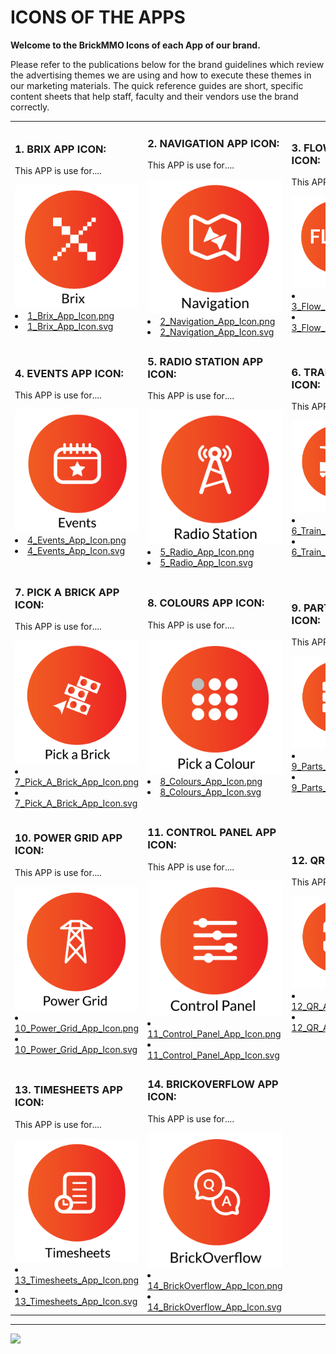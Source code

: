 # ICONS OF THE APPS
<style>@import url("//readme.codeadam.ca/readme.css");</style>

**Welcome to the BrickMMO Icons of each App of our brand.**

Please refer to the publications below for the brand guidelines which review the advertising themes we are using and how to execute these themes in our marketing materials. The quick reference guides are short, specific content sheets that help staff, faculty and their vendors use the brand correctly.

<table>
<tr>
<td width="33.3%">

<h3>1. BRIX APP ICON:</h3>

<p>This APP is use for....</p>

<img src="icons/png/1_Brix_App_Icon.png">

<li><a href="icons/png/1_Brix_App_Icon.png" download>1_Brix_App_Icon.png</a></li>
<li><a href="icons/svg/1_Brix_App_Icon.svg" download>1_Brix_App_Icon.svg</a></li>
</td>

<td width="33.3%">

<h3>2. NAVIGATION APP ICON:</h3>

<p>This APP is use for....</p> 

<img src="icons/png/2_Navigation_App_Icon.png">

<li><a href="icons/png/2_Navigation_App_Icon.png" download>2_Navigation_App_Icon.png</a></li>
<li><a href="icons/svg/2_Navigation_App_Icon.svg" download>2_Navigation_App_Icon.svg</a></li>

</td>

<td width="33.3%">

<h3>3. FLOW APP ICON:</h3>

<p>This APP is use for....</p>

<img src="icons/png/3_Flow_App_Icon.png">

<li><a href="icons/png/3_Flow_App_Icon.png" download>3_Flow_App_Icon.png</a></li>
<li><a href="icons/svg/3_Flow_App_Icon.svg" download>3_Flow_App_Icon.svg</a></li>

</tr>

</td>
<tr>
<td width="33.3%">

<h3>4. EVENTS APP ICON:</h3>

<p>This APP is use for....</p>

<img src="icons/png/4_Events_App_Icon.png">

<li><a href="icons/png/4_Events_App_Icon.png" download>4_Events_App_Icon.png</a></li>
<li><a href="icons/svg/4_Events_App_Icon.svg" download>4_Events_App_Icon.svg</a></li>

</td>

<td width="33.3%">

<h3>5. RADIO STATION APP ICON:</h3>

<p>This APP is use for....</p>

<img src="icons/png/5_Radio_App_Icon.png">

<li><a href="icons/png/5_Radio_App_Icon.png" download>5_Radio_App_Icon.png</a></li>
<li><a href="icons/svg/5_Radio_App_Icon.svg" download>5_Radio_App_Icon.svg</a></li>

</td>

<td width="33.3%">

<h3>6. TRAIN APP ICON:</h3>

<p>This APP is use for....</p>

<img src="icons/png/6_Train_App_Icon.png">

<li><a href="icons/png/6_Train_App_Icon.png" download>6_Train_App_Icon.png</a></li>
<li><a href="icons/svg/6_Train_App_Icon.svg" download>6_Train_App_Icon.svg</a></li>

</td>

<tr>

<td width="33.3%">

<h3>7. PICK A BRICK APP ICON:</h3>

<p>This APP is use for....</p>

<img src="icons/png/7_Pick_A_Brick_App_Icon.png">

<li><a href="icons/png/7_Pick_A_Brick_App_Icon.png" download>7_Pick_A_Brick_App_Icon.png</a></li>
<li><a href="icons/svg/7_Pick_A_Brick_App_Icon.svg" download>7_Pick_A_Brick_App_Icon.svg</a></li>

</td>

<td width="33.3%">

<h3>8. COLOURS APP ICON:</h3>

<p>This APP is use for....</p>

<img src="icons/png/8_Colours_App_Icon.png">

<li><a href="icons/png/8_Colours_App_Icon.png" download>8_Colours_App_Icon.png</a></li>
<li><a href="icons/svg/8_Colours_App_Icon.svg" download>8_Colours_App_Icon.svg</a></li>

</td>

<td width="33.3%">

<h3>9. PARTS APP ICON:</h3>

<p>This APP is use for....</p>

<img src="icons/png/9_Parts_App_Icon.png">

<li><a href="icons/png/9_Parts_App_Icon.png" download>9_Parts_App_Icon.png</a></li>
<li><a href="icons/svg/9_Parts_App_Icon.svg" download>9_Parts_App_Icon.svg</a></li>

</td>

<tr>

<td width="33.3%">

<h3>10. POWER GRID APP ICON:</h3>

<p>This APP is use for....</p>

<img src="icons/png/10_Power_Grid_App_Icon.png">

<li><a href="icons/png/0_Power_Grid_App_Icon.png" download>10_Power_Grid_App_Icon.png</a></li>
<li><a href="icons/svg/10_Power_Grid_App_Icon.svg" download>10_Power_Grid_App_Icon.svg</a></li>

</td>

<td width="33.3%">

<h3>11. CONTROL PANEL APP ICON:</h3>

<p>This APP is use for....</p>

<img src="icons/png/11_Control_Panel_App_Icon.png">

<li><a href="icons/png/11_Control_Panel_App_Icon.png" download>11_Control_Panel_App_Icon.png</a></li>
<li><a href="icons/svg/11_Control_Panel_App_Icon.svg" download>11_Control_Panel_App_Icon.svg</a></li>

</td>

<td width="33.3%">

<h3>12. QR APP ICON:</h3>

<p>This APP is use for....</p>

<img src="icons/png/12_QR_App_Icon.png">

<li><a href="icons/png/12_QR_App_Icon.png" download>12_QR_App_Icon.png</a></li>
<li><a href="icons/svg/12_QR_App_Icon.svg" download>12_QR_App_Icon.svg</a></li>

<tr>

<td width="33.3%">

<h3>13. TIMESHEETS APP ICON:</h3>

<p>This APP is use for....</p>

<img src="icons/png/13_Timesheets_App_Icon.png">

<li><a href="icons/png/13_Timesheets_App_Icon.png" download>13_Timesheets_App_Icon.png</a></li>
<li><a href="icons/svg/13_Timesheets_App_Icon.svgg" download>13_Timesheets_App_Icon.svg</a></li>

</td>

<td width="33.3%">

<h3>14. BRICKOVERFLOW APP ICON:</h3>

<p>This APP is use for....</p>

<img src="icons/png/14_BrickOverflow_App_Icon.png">

<li><a href="icons/png/14_BrickOverflow_App_Icon.png" download>14_BrickOverflow_App_Icon.png</a></li>
<li><a href="icons/svg/14_BrickOverflow_App_Icon.svg" download>14_BrickOverflow_App_Icon.svg</a></li>

</td>


</td>

</tr>
</table>

---

<a href="https://brickmmo.com">
<img src="https://brickmmo.com/images/brickmmo-logo-horizontal.jpg" width="100">
</a>

